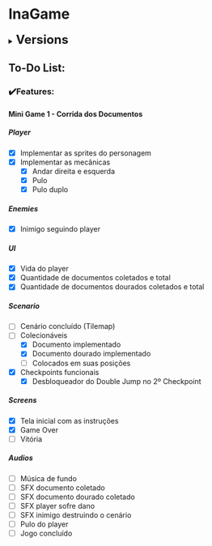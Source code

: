 # InaGame

<details>
    <summary><strong><font size = "5">Versions</font></strong></summary>

    0️⃣v0.0.1.9
    ✔️Scenario drawned: TileMap
    ♻️Death areas changed to death spikes


    0️⃣v0.0.1.8
    ✔️Sprite Double Jump
    ✔️Sprite CheckPoint
    ✔️Spikes cause damage
    ✔️Death player animation
    ✔️Enemy attack animation
    🛠️Enemy orientation fixed according to player direction
    🛠️Final screen, main text fixed
    🛠️Enemy stop when game is finished
    🚧Scenario drawned: TileMap
    🔥Removed: Time.timescale = 0;
    🐛Bug Solved: Document are collected twice
    🐛Bug Solved: There is a bug at spawn system. NullReference enemy.


    0️⃣v0.0.1.7
    ✔️Portal has been done
    ✔️Sign implemented
    ✔️Warning implemented
    🐛🔥Bug: Document are collected twice
    🐛🔥There is a bug at spawn system. NullReference enemy.


    0️⃣v0.0.1.6
    ✔️Game Over Screen has been implemented    
    ✔️Tela inicial com as instruções
    🐛Capsule Collider Player Fixed
    🚧Checkpoints funcionais
    🔥Mecânica que por onde passa destroí a fase
    🐛🔥There is a bug at spawn system. NullReference.


    0️⃣v0.0.1.5
    ✔️DoubleJump has been implemented
    🚧Colecionáveis em cada posição
    🚧Tela Win
    

    0️⃣v0.0.1.4
    ✔️UI: Vida do player
    ✔️Cinemachine has implemented and player has your own camera
    ♻️Hierarchy organization with a separation pattern
    🚧Inicial Screen: imgs has been implemented


    0️⃣v0.0.1.3
    ✔️Player mechanics
    ✔️UI Document both
    ✔️Scenario: Both document has implemented
    🚧Inicial Screen


    0️⃣v0.0.1.2
    🚧Sketch of the scenario


    0️⃣v0.0.1.1
    🐛Fixed jump


    0️⃣v0.0.1.0
    🚧Level Part1
    🚧Player


    0️⃣v0.0.0.0
    ✔️Project created - 2022.3.11f
    ✔️Repository created

    ✔️🚧♻️🔥🐛🛠️🏆

</details>

## To-Do List:

### ✔️Features:<br>

#### Mini Game 1 - Corrida dos Documentos

##### Player

- [x] Implementar as sprites do personagem
- [x] Implementar as mecânicas
  - [x] Andar direita e esquerda
  - [x] Pulo
  - [x] Pulo duplo

##### Enemies

- [x] Inimigo seguindo player

##### UI

- [x] Vida do player
- [x] Quantidade de documentos coletados e total
- [x] Quantidade de documentos dourados coletados e total

##### Scenario

- [ ] Cenário concluído (Tilemap)
- [ ] Colecionáveis
  - [x] Documento implementado
  - [x] Documento dourado implementado
  - [ ] Colocados em suas posições
- [x] Checkpoints funcionais
  - [x] Desbloqueador do Double Jump no 2º Checkpoint

##### Screens

- [x] Tela inicial com as instruções
- [x] Game Over
- [ ] Vitória

##### Audios

- [ ] Música de fundo
- [ ] SFX documento coletado
- [ ] SFX documento dourado coletado
- [ ] SFX player sofre dano 
- [ ] SFX inimigo destruindo o cenário
- [ ] Pulo do player
- [ ] Jogo concluído

